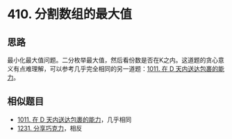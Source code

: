 # 410. 分割数组的最大值

## 思路

最小化最大值问题。二分枚举最大值，然后看份数是否在K之内。这道题的贪心意义有点难理解，可以参考几乎完全相同的另一道题：[1011. 在 D 天内送达包裹的能力](https://leetcode-cn.com/problems/capacity-to-ship-packages-within-d-days/)。

## 相似题目

- [1011. 在 D 天内送达包裹的能力](https://leetcode-cn.com/problems/capacity-to-ship-packages-within-d-days/)，几乎相同
- [1231. 分享巧克力](https://leetcode-cn.com/problems/divide-chocolate/)，相反
